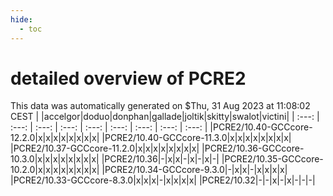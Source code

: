 ```yaml
---
hide:
  - toc
---
```


detailed overview of PCRE2
==========================


This data was automatically generated on $Thu, 31 Aug 2023 at 11:08:02 CEST
| |accelgor|doduo|donphan|gallade|joltik|skitty|swalot|victini|
| :---: | :---: | :---: | :---: | :---: | :---: | :---: | :---: | :---: |
|PCRE2/10.40-GCCcore-12.2.0|x|x|x|x|x|x|x|x|
|PCRE2/10.40-GCCcore-11.3.0|x|x|x|x|x|x|x|x|
|PCRE2/10.37-GCCcore-11.2.0|x|x|x|x|x|x|x|x|
|PCRE2/10.36-GCCcore-10.3.0|x|x|x|x|x|x|x|x|
|PCRE2/10.36|-|x|x|-|x|-|x|-|
|PCRE2/10.35-GCCcore-10.2.0|x|x|x|x|x|x|x|x|
|PCRE2/10.34-GCCcore-9.3.0|-|x|x|-|x|x|x|x|
|PCRE2/10.33-GCCcore-8.3.0|x|x|x|-|x|x|x|x|
|PCRE2/10.32|-|-|x|-|x|-|-|-|
